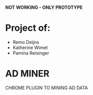 **NOT WORKING - ONLY PROTOTYPE** 

# Project of:
- Remo Deijns
- Katherine Wimet
- Pamina Reisinger

# AD MINER

CHROME PLUGIN TO MINING AD DATA




